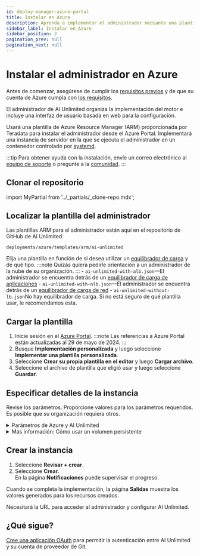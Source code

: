 ```yaml
---
id: deploy-manager-azure-portal
title: Instalar en Azure
description: Aprenda a implementar el administrador mediante una plantilla de Azure Resource Manager (ARM).
sidebar_label: Instalar en Azure
sidebar_position: 2
pagination_prev: null
pagination_next: null
---
```


# Instalar el administrador en Azure

Antes de comenzar, asegúrese de cumplir los [requisitos previos](./index.md#prerequisites) y de que su cuenta de Azure cumpla con [los requisitos](../resources/azure-requirements.md).

El administrador de AI Unlimited organiza la implementación del motor e incluye una interfaz de usuario basada en web para la configuración.

Usará una plantilla de Azure Resource Manager (ARM) proporcionada por Teradata para instalar el administrador desde el Azure Portal. Implementará una instancia de servidor en la que se ejecuta el administrador en un contenedor controlado por [systemd](../glossary.md#systemd).

:::tip
Para obtener ayuda con la instalación, envíe un correo electrónico al <a href="mailto:aiunlimited.support@Teradata.com">equipo de soporte</a> o pregunte a la [comunidad](https://support.teradata.com/community?id=community_forum&sys_id=b0aba91597c329d0e6d2bd8c1253affa).
:::


## Clonar el repositorio

import MyPartial from '../_partials/_clone-repo.mdx';

<MyPartial />


## Localizar la plantilla del administrador

Las plantillas ARM para el administrador están aquí en el repositorio de GitHub de AI Unlimited:

`deployments/azure/templates/arm/ai-unlimited`

Elija una plantilla en función de si desea utilizar un [equilibrador de carga](../glossary.md#load-balancer) y de qué tipo.
:::note
Quizás quiera pedirle orientación a un administrador de la nube de su organización.
:::
    \- `ai-unlimited-with-alb.json`—El administrador se encuentra detrás de un [equilibrador de carga de aplicaciones](../glossary.md#application-load-balancer)
    \- `ai-unlimited-with-nlb.json`—El administrador se encuentra detrás de un [equilibrador de carga de red](../glossary.md#network-load-balancer)
    \- `ai-unlimited-without-lb.json`No hay equilibrador de carga. Si no está seguro de qué plantilla usar, le recomendamos esta.


## Cargar la plantilla

1. Inicie sesión en el [Azure Portal](https://portal.azure.com). 
   :::note
   Las referencias a Azure Portal están actualizadas al 29 de mayo de 2024.
   ::: 
2. Busque **Implementación personalizada** y luego seleccione **Implementar una plantilla personalizada**.
3. Seleccione **Crear su propia plantilla en el editor** y luego **Cargar archivo**.
4. Seleccione el archivo de plantilla que eligió usar y luego seleccione **Guardar**.

<a id="azure-parms"></a>


## Especificar detalles de la instancia

Revise los parámetros. Proporcione valores para los parámetros requeridos. Es posible que su organización requiera otros.

<details>
<summary>Parámetros de Azure y AI Unlimited</summary>

| Parámetro | Descripción | Notas |
|---------|-------------|-----------|
| Suscripción | La suscripción de Azure que desea utilizar para implementar AI Unlimited.| Obligatorio<br/>Predeterminado: NA <br/>Esta debe ser una cuenta de pago por uso.  |
| Región | La región donde desea implementar AI Unlimited.| Obligatorio<br/>Predeterminado: NA<br/>Seleccione la región de Azure más cercana a su ubicación de trabajo y los recursos de datos que desea usar con AI Unlimited. |
| Nombre del grupo de recursos | El nombre del contenedor que agrupa recursos de AI Unlimited relacionados.| Obligatorio<br/>Predeterminado: ai-unlimited-workspace |
| Nombre de AI Unlimited| Nombre único dado a AI Unlimited.| Obligatorio<br/>Predeterminado: NA | 
| Clave pública | La clave SSH pública que puede utilizar para conectarse a una máquina virtual a través de SSH.| Obligatorio<br/>Predeterminado: NA<br/>Este valor debe comenzar con “ssh-rsa”. |
| Versión del sistema operativo  | Las versiones de los sistemas operativos que están disponibles en la suscripción actual. | Opcional con valor predeterminado<br/>Predeterminado: Ubuntu-2004 |
| Tipo de instancia | El tipo de instancia que desea utilizar para AI Unlimited. | Opcional<br/>Valor predeterminado: STANDARD_D2_V3<br/>Recomendamos utilizar el tipo de instancia predeterminado para ahorrar costes. El tipo de instancia predeterminado es la serie Dv3 estándar con 2 vCPU y 8,0 GiB de memoria.|
| Red | El nombre de la red en la que desea implementar la instancia de AI Unlimited.| <br/>Opcional<br/>Predeterminado: NA | 
| Subred | La subred en la que desea implementar la instancia de AI Unlimited. | Obligatorio<br/>Predeterminado: NA<br/>La subred debe residir en la zona de disponibilidad seleccionada. |
| Grupo de seguridad | El firewall virtual que controla el tráfico entrante y saliente a la instancia. | Opcional<br/>Valor predeterminado: AiUnlimitedSecurityGroup<br/>El grupo de seguridad se implementa como un conjunto de reglas que especifican qué protocolos, puertos y direcciones IP o bloques CIDR tienen permitido acceder a la instancia. Defina al menos un CIDR de acceso o un grupo de seguridad para permitir el tráfico entrante a menos que cree reglas de ingreso de grupos de seguridad personalizadas. |
| Acceso a CIDR | El rango de direcciones IP CIDR al que se le permite acceder a la instancia. | Opcional<br/>Valor predeterminado: 0.0.0.0/0<br/>Recomendamos configurar este valor en un rango de IP de confianza. Defina al menos un CIDR de acceso o un grupo de seguridad para permitir el tráfico entrante a menos que cree reglas de ingreso de grupos de seguridad personalizadas. |
| Puerto HTTP de AI Unlimited | El puerto para acceder a la interfaz de usuario de AI Unlimited.| Obligatorio con valor predeterminado<br/>Predeterminado: 3000 |
| Puerto GRPC de AI Unlimited | El puerto para acceder a la API de AI Unlimited. | Obligatorio con valor predeterminado<br/>Predeterminado: 3282 | 
| Grupos de seguridad de la aplicación de origen | Los grupos de seguridad de aplicaciones de origen (ASG) que tienen permiso para conectarse a la instancia de AI Unlimited. Los ASG le permiten organizar sus máquinas virtuales (VM) en función de sus políticas de seguridad de red específicas. Estas políticas de seguridad determinan qué tráfico está permitido o no en su máquina virtual. |Opcional<br/>Predeterminado: NA<br/> Seleccione un grupo de seguridad de aplicaciones en la misma región que la interfaz de red. |
| Grupos de seguridad de aplicaciones de destino | Los grupos de seguridad de aplicaciones de destino que tienen permiso para conectarse a la instancia de AI Unlimited. | Opcional<br/>Predeterminado: NA<br/>Seleccione un grupo de seguridad de aplicaciones en la misma región que la interfaz de red. |
| ID de definición de rol | El ID del rol que se utilizará con AI Unlimited.| Obligatorio<br/>Predeterminado: NA<br/>Use el comando de la CLI de Azure: Get-AzRoleDefinition para obtener su ID de definición de rol. |
| Permitir SSH público | Especifica si puede usar claves de shell seguro (SSH) para conectarse a máquinas virtuales en Azure.|  Opcional<br/>Predeterminado: verdadero |
| Usar almacén de claves | Especifica si se debe utilizar el almacén de claves para recuperar la contraseña segura durante una implementación. | Opcional<br/>Predeterminado: Nuevo |
| Usar volumen persistente | Especifica si desea utilizar un volumen persistente nuevo o existente para almacenar datos. Consulte *Más información: Uso de un volumen persistente* debajo de la sección de parámetros. | Opcional con valor predeterminado<br/>Predeterminado: Nuevo <br/>Opciones compatibles: Nuevo o Existente, según su caso de uso. |
| Tamaño de volumen persistente | El tamaño del volumen persistente que puede adjuntar a la instancia, en GB. | Opcional<br/>Predeterminado: 100 |
| Volumen persistente existente | <br/>El ID del volumen persistente existente que puede adjuntar a la instancia.| Obligatorio si UsePersistentVolume está configurado como Existente.<br/>Predeterminado: Ninguno<br/>El volumen persistente debe estar en la misma zona de disponibilidad que la instancia de AI Unlimited. |
| Versión de AI Unlimited | La versión de AI Unlimited que desea implementar. | Obligatorio con valor predeterminado<br/>Predeterminado: último<br/>El valor es una etiqueta de versión del contenedor. |
|Usar NLB| Especifica si se accede a la instancia mediante un equilibrador de carga de red.|Obligatorio con valor predeterminado<br/>Valor predeterminado: falso|
| Etiquetas | Los pares clave-valor que se asignan a los recursos para una identificación rápida.| Opcional<br/>Predeterminado:NA |   

</details>

<details>

<summary>Más información: Cómo usar un volumen persistente</summary>

La instancia del administrador se ejecuta en un contenedor y guarda sus datos de configuración en una base de datos en el volumen raíz de la instancia. Estos datos se conservan si apaga, reinicia o crea una instantánea y vuelve a iniciar la instancia. 

Un volumen persistente almacena datos de una aplicación en contenedores más allá de la vida útil del contenedor, pod o nodo en el que se ejecuta. 

**Sin un volumen persistente**

Si el contenedor, el pod o el nodo fallan o finalizan, perderá los datos de configuración del administrador. Puede implementar una nueva instancia del administrador, pero no en el mismo estado que la que se perdió.

**Con un volumen persistente**

Si el contenedor, pod o nodo falla o finaliza, y los datos de configuración del administrador se almacenan en un volumen persistente, puede implementar una nueva instancia de administrador que tenga la misma configuración que la que se perdió.

**Ejemplo**

1. Implemente el administrador y configure el parámetro `Usar volumen persistente` en **Nuevo**.
2. Después de crear la pila, en la página **Salidas**, anote el `volume-id`.
3. Utilice AI Unlimited.
4. Si se pierde la instancia del administrador, vuelva a implementar el administrador e incluya estos parámetros:
   - `Usar volumen persistente`: **Nuevo**
   - `Volumen persistente existente`: el valor que anotó en el paso 2
   
La nueva instancia del administrador tiene la misma configuración que la que se perdió.

</details>


## Crear la instancia

1. Seleccione **Revisar + crear**.
2. Seleccione **Crear**.<br />
En la página **Notificaciones** puede supervisar el progreso.

Cuando se completa la implementación, la página **Salidas** muestra los valores generados para los recursos creados.

Necesitará la URL para acceder al administrador y configurar AI Unlimited.


## ¿Qué sigue?

[Cree una aplicación OAuth](../resources/create-oauth-app.md) para permitir la autenticación entre AI Unlimited y su cuenta de proveedor de Git.
